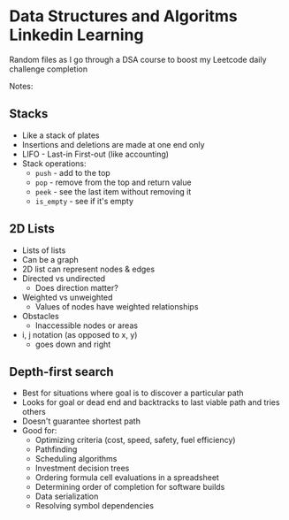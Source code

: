 # Data Structures and Algoritms Linkedin Learning
 Random files as I go through a DSA course to boost my Leetcode daily challenge completion

Notes:
## Stacks
 * Like a stack of plates
 * Insertions and deletions are made at one end only
 * LIFO - Last-in First-out (like accounting)
 * Stack operations:
   * `push` - add to the top
   * `pop` - remove from the top and return value
   * `peek` - see the last item without removing it
   * `is_empty` - see if it's empty

## 2D Lists
 * Lists of lists
 * Can be a graph
 * 2D list can represent nodes & edges
 * Directed vs undirected
   * Does direction matter?
 * Weighted vs unweighted
   * Values of nodes have weighted relationships
 * Obstacles 
   * Inaccessible nodes or areas
 * i, j notation (as opposed to x, y)
   * goes down and right

## Depth-first search
 * Best for situations where goal is to discover a particular path
 * Looks for goal or dead end and backtracks to last viable path and tries others
 * Doesn't guarantee shortest path
 * Good for:
   * Optimizing criteria (cost, speed, safety, fuel efficiency)
   * Pathfinding
   * Scheduling algorithms
   * Investment decision trees
   * Ordering formula cell evaluations in a spreadsheet
   * Determining order of completion for software builds
   * Data serialization
   * Resolving symbol dependencies